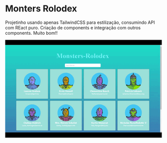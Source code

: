 # Monters Rolodex
Projetinho usando apenas TailwindCSS para estilização, consumindo API com REact puro.
Criação de components e integração com outros components.
Muito bom!!

<p align="center">
    <img width="600" src="public/images/b78ede62-19d9-4fc5-b35f-022331492edc.gif">
</p>